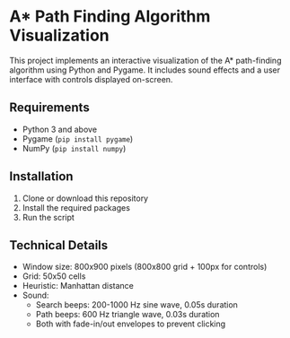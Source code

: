 # A* Path Finding Algorithm Visualization

This project implements an interactive visualization of the A* path-finding algorithm using Python and Pygame. It includes sound effects and a user interface with controls displayed on-screen.

## Requirements
- Python 3 and above
- Pygame (`pip install pygame`)
- NumPy (`pip install numpy`)

## Installation
1. Clone or download this repository
2. Install the required packages
3. Run the script

## Technical Details
- Window size: 800x900 pixels (800x800 grid + 100px for controls)
- Grid: 50x50 cells
- Heuristic: Manhattan distance
- Sound:
  - Search beeps: 200-1000 Hz sine wave, 0.05s duration
  - Path beeps: 600 Hz triangle wave, 0.03s duration
  - Both with fade-in/out envelopes to prevent clicking
